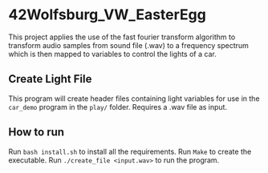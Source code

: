 # 42Wolfsburg_VW_EasterEgg
This project applies the use of the fast fourier transform algorithm to transform audio samples from sound file (.wav) to a frequency spectrum which is then mapped to variables to control the lights of a car.

## Create Light File
This program will create header files containing light variables for use in the ```car_demo``` program in the ```play/``` folder. Requires a .wav file as input.

## How to run
Run ```bash install.sh``` to install all the requirements.
Run ```Make``` to create the executable.
Run ```./create_file <input.wav>``` to run the program.
